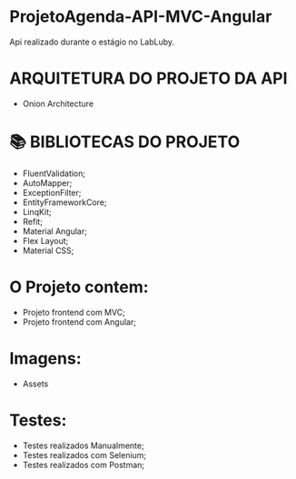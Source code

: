 # ProjetoAgenda-API-MVC-Angular #

Api realizado durante o estágio no LabLuby.

# ARQUITETURA DO PROJETO DA API

- Onion Architecture

# 📚 BIBLIOTECAS DO PROJETO

- FluentValidation;
- AutoMapper;
- ExceptionFilter;
- EntityFrameworkCore;
- LinqKit;
- Refit;
- Material Angular;
- Flex Layout;
- Material CSS;


# O Projeto contem:

- Projeto frontend com MVC;
- Projeto frontend com Angular;

# Imagens:

- Assets

# Testes:
- Testes realizados Manualmente;
- Testes realizados com Selenium;
- Testes realizados com Postman;
